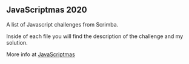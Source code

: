 ## JavaScriptmas 2020

A list of Javascript challenges from Scrimba.

Inside of each file you will find the description of the challenge and my solution.

More info at [JavaScriptmas](https://scrimba.com/learn/adventcalendar)
